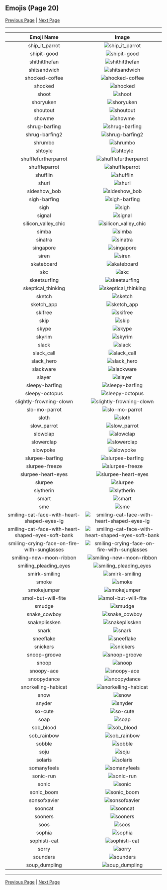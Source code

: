 
## Emojis (Page 20)

[Previous Page](/docs/chef/page-r-0019.md)
  | [Next Page](/docs/chef/page-s-0021.md)

<hr />

|Emoji Name|Image|
| :-: | :-: |
|ship_it_parrot| ![ship_it_parrot](/emojis/chef/ship_it_parrot.gif)|
|shipit-good| ![shipit-good](/emojis/chef/shipit-good.png)|
|shithitthefan| ![shithitthefan](/emojis/chef/shithitthefan.gif)|
|shitsandwich| ![shitsandwich](/emojis/chef/shitsandwich.jpg)|
|shocked-coffee| ![shocked-coffee](/emojis/chef/shocked-coffee.png)|
|shocked| ![shocked](/emojis/chef/shocked.gif)|
|shoot| ![shoot](/emojis/chef/shoot.png)|
|shoryuken| ![shoryuken](/emojis/chef/shoryuken.gif)|
|shoutout| ![shoutout](/emojis/chef/shoutout.jpg)|
|showme| ![showme](/emojis/chef/showme.jpg)|
|shrug-barfing| ![shrug-barfing](/emojis/chef/shrug-barfing.png)|
|shrug-barfing2| ![shrug-barfing2](/emojis/chef/shrug-barfing2.png)|
|shrumbo| ![shrumbo](/emojis/chef/shrumbo.png)|
|shtoyle| ![shtoyle](/emojis/chef/shtoyle.gif)|
|shufflefurtherparrot| ![shufflefurtherparrot](/emojis/chef/shufflefurtherparrot.gif)|
|shuffleparrot| ![shuffleparrot](/emojis/chef/shuffleparrot.gif)|
|shufflin| ![shufflin](/emojis/chef/shufflin.gif)|
|shuri| ![shuri](/emojis/chef/shuri.png)|
|sideshow_bob| ![sideshow_bob](/emojis/chef/sideshow_bob.png)|
|sigh-barfing| ![sigh-barfing](/emojis/chef/sigh-barfing.png)|
|sigh| ![sigh](/emojis/chef/sigh.gif)|
|signal| ![signal](/emojis/chef/signal.png)|
|silicon_valley_chic| ![silicon_valley_chic](/emojis/chef/silicon_valley_chic.jpg)|
|simba| ![simba](/emojis/chef/simba.png)|
|sinatra| ![sinatra](/emojis/chef/sinatra.png)|
|singapore| ![singapore](/emojis/chef/singapore.png)|
|siren| ![siren](/emojis/chef/siren.gif)|
|skateboard| ![skateboard](/emojis/chef/skateboard.png)|
|skc| ![skc](/emojis/chef/skc.jpg)|
|skeetsurfing| ![skeetsurfing](/emojis/chef/skeetsurfing.jpg)|
|skeptical_thinking| ![skeptical_thinking](/emojis/chef/skeptical_thinking.png)|
|sketch| ![sketch](/emojis/chef/sketch.png)|
|sketch_app| ![sketch_app](/emojis/chef/sketch_app.png)|
|skifree| ![skifree](/emojis/chef/skifree.gif)|
|skip| ![skip](/emojis/chef/skip.jpg)|
|skype| ![skype](/emojis/chef/skype.png)|
|skyrim| ![skyrim](/emojis/chef/skyrim.png)|
|slack| ![slack](/emojis/chef/slack.png)|
|slack_call| ![slack_call](/emojis/chef/slack_call.png)|
|slack_hero| ![slack_hero](/emojis/chef/slack_hero.png)|
|slackware| ![slackware](/emojis/chef/slackware.png)|
|slayer| ![slayer](/emojis/chef/slayer.png)|
|sleepy-barfing| ![sleepy-barfing](/emojis/chef/sleepy-barfing.png)|
|sleepy-octopus| ![sleepy-octopus](/emojis/chef/sleepy-octopus.png)|
|slightly-frowning-clown| ![slightly-frowning-clown](/emojis/chef/slightly-frowning-clown.png)|
|slo-mo-parrot| ![slo-mo-parrot](/emojis/chef/slo-mo-parrot.gif)|
|sloth| ![sloth](/emojis/chef/sloth.png)|
|slow_parrot| ![slow_parrot](/emojis/chef/slow_parrot.gif)|
|slowclap| ![slowclap](/emojis/chef/slowclap.gif)|
|slowerclap| ![slowerclap](/emojis/chef/slowerclap.gif)|
|slowpoke| ![slowpoke](/emojis/chef/slowpoke.png)|
|slurpee-barfing| ![slurpee-barfing](/emojis/chef/slurpee-barfing.png)|
|slurpee-freeze| ![slurpee-freeze](/emojis/chef/slurpee-freeze.png)|
|slurpee-heart-eyes| ![slurpee-heart-eyes](/emojis/chef/slurpee-heart-eyes.png)|
|slurpee| ![slurpee](/emojis/chef/slurpee.png)|
|slytherin| ![slytherin](/emojis/chef/slytherin.png)|
|smart| ![smart](/emojis/chef/smart.gif)|
|sme| ![sme](/emojis/chef/sme.png)|
|smiling-cat-face-with-heart-shaped-eyes-lg| ![smiling-cat-face-with-heart-shaped-eyes-lg](/emojis/chef/smiling-cat-face-with-heart-shaped-eyes-lg.png)|
|smiling-cat-face-with-heart-shaped-eyes-soft-bank| ![smiling-cat-face-with-heart-shaped-eyes-soft-bank](/emojis/chef/smiling-cat-face-with-heart-shaped-eyes-soft-bank.png)|
|smiling-crying-face-on-fire-with-sunglasses| ![smiling-crying-face-on-fire-with-sunglasses](/emojis/chef/smiling-crying-face-on-fire-with-sunglasses.png)|
|smiling-new-moon-ribbon| ![smiling-new-moon-ribbon](/emojis/chef/smiling-new-moon-ribbon.png)|
|smiling_pleading_eyes| ![smiling_pleading_eyes](/emojis/chef/smiling_pleading_eyes.png)|
|smirk-smiling| ![smirk-smiling](/emojis/chef/smirk-smiling.png)|
|smoke| ![smoke](/emojis/chef/smoke.gif)|
|smokejumper| ![smokejumper](/emojis/chef/smokejumper.png)|
|smol-but-will-fite| ![smol-but-will-fite](/emojis/chef/smol-but-will-fite.png)|
|smudge| ![smudge](/emojis/chef/smudge.jpg)|
|snake_cowboy| ![snake_cowboy](/emojis/chef/snake_cowboy.png)|
|snakeplissken| ![snakeplissken](/emojis/chef/snakeplissken.jpg)|
|snark| ![snark](/emojis/chef/snark.jpg)|
|sneeflake| ![sneeflake](/emojis/chef/sneeflake.jpg)|
|snickers| ![snickers](/emojis/chef/snickers.png)|
|snoop-groove| ![snoop-groove](/emojis/chef/snoop-groove.gif)|
|snoop| ![snoop](/emojis/chef/snoop.jpg)|
|snoopy-ace| ![snoopy-ace](/emojis/chef/snoopy-ace.png)|
|snoopydance| ![snoopydance](/emojis/chef/snoopydance.gif)|
|snorkelling-habicat| ![snorkelling-habicat](/emojis/chef/snorkelling-habicat.png)|
|snow| ![snow](/emojis/chef/snow.png)|
|snyder| ![snyder](/emojis/chef/snyder.png)|
|so-cute| ![so-cute](/emojis/chef/so-cute.gif)|
|soap| ![soap](/emojis/chef/soap.png)|
|sob_blood| ![sob_blood](/emojis/chef/sob_blood.png)|
|sob_rainbow| ![sob_rainbow](/emojis/chef/sob_rainbow.png)|
|sobble| ![sobble](/emojis/chef/sobble.png)|
|soju| ![soju](/emojis/chef/soju.png)|
|solaris| ![solaris](/emojis/chef/solaris.png)|
|somanyfeels| ![somanyfeels](/emojis/chef/somanyfeels.png)|
|sonic-run| ![sonic-run](/emojis/chef/sonic-run.gif)|
|sonic| ![sonic](/emojis/chef/sonic.gif)|
|sonic_boom| ![sonic_boom](/emojis/chef/sonic_boom.gif)|
|sonsofxavier| ![sonsofxavier](/emojis/chef/sonsofxavier.jpg)|
|sooncat| ![sooncat](/emojis/chef/sooncat.png)|
|sooners| ![sooners](/emojis/chef/sooners.png)|
|soos| ![soos](/emojis/chef/soos.png)|
|sophia| ![sophia](/emojis/chef/sophia.png)|
|sophisti-cat| ![sophisti-cat](/emojis/chef/sophisti-cat.png)|
|sorry| ![sorry](/emojis/chef/sorry.jpg)|
|sounders| ![sounders](/emojis/chef/sounders.gif)|
|soup_dumpling| ![soup_dumpling](/emojis/chef/soup_dumpling.png)|

<hr/>

[Previous Page](/docs/chef/page-r-0019.md)
  | [Next Page](/docs/chef/page-s-0021.md)